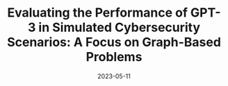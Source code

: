 ---
title: "Evaluating the Performance of GPT-3 in Simulated Cybersecurity Scenarios: A Focus on Graph-Based Problems"
collection: papers
category: manuscripts
permalink: /paper/2024-12-01-research-article
excerpt: 'This paper evaluates the performance of GPT-3 in simulated cybersecurity scenarios, focusing on graph-based problems.'
date: 2023-05-11
paperurl: '/files/Research-Article-Final.pdf'
citation: 'McManus, M. (2023). &quot;Evaluating the Performance of GPT-3 in Simulated Cybersecurity Scenarios: A Focus on Graph-Based Problems.&quot;'
--- 